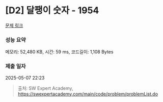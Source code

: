 # [D2] 달팽이 숫자 - 1954 

[문제 링크](https://swexpertacademy.com/main/code/problem/problemDetail.do?contestProbId=AV5PobmqAPoDFAUq) 

### 성능 요약

메모리: 52,480 KB, 시간: 59 ms, 코드길이: 1,108 Bytes

### 제출 일자

2025-05-07 22:23



> 출처: SW Expert Academy, https://swexpertacademy.com/main/code/problem/problemList.do